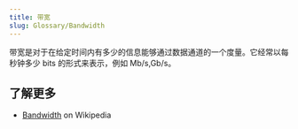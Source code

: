 ```yaml
---
title: 带宽
slug: Glossary/Bandwidth
---
```


带宽是对于在给定时间内有多少的信息能够通过数据通道的一个度量。它经常以每秒钟多少 bits 的形式来表示，例如 Mb/s,Gb/s。

## 了解更多

- [Bandwidth](https://zh.wikipedia.org/wiki/Bandwidth) on Wikipedia
